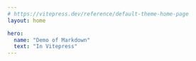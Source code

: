 ```yaml
---
# https://vitepress.dev/reference/default-theme-home-page
layout: home

hero:
  name: "Demo of Markdown"
  text: "In Vitepress"
---
```


<demo
  title="输出 Hello World"
  desc="这是一个将“Hello World”打印到控制台的Vue组件的简单示例。"
  src="../index.vue"
  attrs="{5}"
  attrs-in-js="{4}"
  twoslash
  expand
/>
